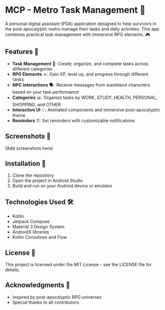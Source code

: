# MCP - Metro Task Management 🌇

A personal digital assistant (PDA) application designed to help survivors in the post-apocalyptic metro manage their tasks and daily activities. This app combines practical task management with immersive RPG elements. 🎮

## Features 🌟

- **Task Management** 📝: Create, organize, and complete tasks across different categories
- **RPG Elements** ⚔️: Gain XP, level up, and progress through different ranks
- **NPC Interactions** 🗣️: Receive messages from wasteland characters based on your task performance
- **Categories** 📊: Organize tasks by WORK, STUDY, HEALTH, PERSONAL, SHOPPING, and OTHER
- **Interactive UI** ✨: Animated components and immersive post-apocalyptic theme
- **Reminders** ⏰: Set reminders with customizable notifications

## Screenshots 📸

(Add screenshots here)

## Installation 🚀

1. Clone the repository
2. Open the project in Android Studio
3. Build and run on your Android device or emulator

## Technologies Used 🛠️

- Kotlin
- Jetpack Compose
- Material 3 Design System
- AndroidX libraries
- Kotlin Coroutines and Flow

## License 📄

This project is licensed under the MIT License - see the LICENSE file for details.

## Acknowledgments 🙏

- Inspired by post-apocalyptic RPG universes
- Special thanks to all contributors 